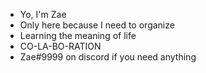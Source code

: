 - Yo, I'm Zae
- Only here because I need to organize
- Learning the meaning of life
- CO-LA-BO-RATION
- Zae#9999 on discord if you need anything

<!---
GabrielCirciu/GabrielCirciu is a ✨ special ✨ repository because its `README.md` (this file) appears on your GitHub profile.
You can click the Preview link to take a look at your changes.
--->

